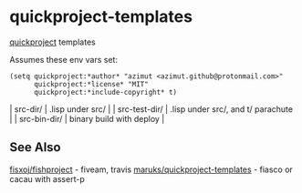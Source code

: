 # quickproject-templates

[quickproject](https://www.xach.com/lisp/quickproject/) templates

Assumes these env vars set:
``` common-lisp
(setq quickproject:*author* "azimut <azimut.github@protonmail.com>"
      quickproject:*license* "MIT"
      quickproject:*include-copyright* t)
```

| src-dir/      | .lisp under src/                   |
| src-test-dir/ | .lisp under src/, and t/ parachute |
| src-bin-dir/  | binary build with deploy           |

## See Also

[fisxoj/fishproject](https://github.com/fisxoj/fishproject) - fiveam, travis
[maruks/quickproject-templates](https://github.com/maruks/quickproject-templates) - fiasco or cacau with assert-p
